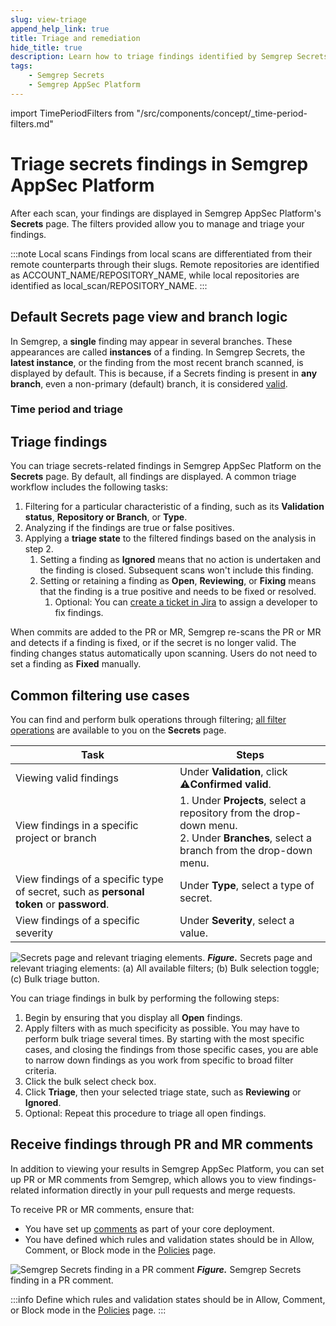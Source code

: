 ```yaml
---
slug: view-triage
append_help_link: true
title: Triage and remediation
hide_title: true
description: Learn how to triage findings identified by Semgrep Secrets.
tags:
    - Semgrep Secrets
    - Semgrep AppSec Platform
---
```


import TimePeriodFilters from "/src/components/concept/_time-period-filters.md"

# Triage secrets findings in Semgrep AppSec Platform

After each scan, your findings are displayed in Semgrep AppSec Platform's
**Secrets** page. The filters provided allow you to manage and triage your findings.

:::note Local scans
Findings from local scans are differentiated from their remote counterparts through their slugs. Remote repositories are identified as <span className="placeholder">  ACCOUNT_NAME/REPOSITORY_NAME</span>, while local repositories are identified as <span className="placeholder">local_scan/REPOSITORY_NAME</span>.
:::

## Default Secrets page view and branch logic

In Semgrep, a **single** finding may appear in several branches. These appearances are called **instances** of a finding. In Semgrep Secrets, the **latest instance**, or the finding from the most recent branch scanned, is displayed by default. This is because, if a Secrets finding is present in **any branch**, even a non-primary (default) branch, it is considered [valid](/semgrep-secrets/conceptual-overview#validate-secrets).

### Time period and triage

<TimePeriodFilters />

## Triage findings

You can triage secrets-related findings in Semgrep AppSec Platform on the **Secrets** page. By default, all findings are displayed. A common triage workflow includes the following tasks:

1. Filtering for a particular characteristic of a finding, such as its **Validation status**, **Repository or Branch**, or **Type**.
2. Analyzing if the findings are true or false positives.
3. Applying a **triage state** to the filtered findings based on the analysis in step 2.
    1. Setting a finding as **Ignored** means that no action is undertaken and the finding is closed. Subsequent scans won't include this finding.
    2. Setting or retaining a finding as **Open**, **Reviewing**, or **Fixing** means that the finding is a true positive and needs to be fixed or resolved.
        1. Optional: You can [create a ticket in Jira](/semgrep-appsec-platform/jira) to assign a developer to fix findings.

When commits are added to the PR or MR, Semgrep re-scans the PR or MR and detects if a finding is fixed, or if the secret is no longer valid. The finding changes status automatically upon scanning. Users do not need to set a finding as **Fixed** manually.

## Common filtering use cases

You can find and perform bulk operations through filtering; [all filter operations](/semgrep-secrets/getting-started#filter-findings) are available to you on the **Secrets** page.

| Task | Steps |
| ---- | ----- |
| Viewing valid findings | Under **Validation**, click **⚠️Confirmed valid**. |
| View findings in a specific project or branch |1. Under **Projects**, select a repository from the drop-down menu. <br /> 2. Under **Branches**, select a branch from the drop-down menu. |
| View findings of a specific type of secret, such as **personal token** or **password**. | Under **Type**, select a type of secret.
| View findings of a specific severity | Under **Severity**, select a value. |

![Secrets page and relevant triaging elements.](/img/secrets-triage.png)
**_Figure._** Secrets page and relevant triaging elements: (a) All available filters; (b) Bulk selection toggle; (c) Bulk triage button.

You can triage findings in bulk by performing the following steps:

1. Begin by ensuring that you display all **Open** findings.
2. Apply filters with as much specificity as possible. You may have to perform bulk triage several times. By starting with the most specific cases, and closing the findings from those specific cases, you are able to narrow down findings as you work from specific to broad filter criteria.
3. Click the bulk select check box.
4. Click **Triage**, then your selected triage state, such as **Reviewing** or **Ignored**.
5. Optional: Repeat this procedure to triage all open findings.


## Receive findings through PR and MR comments

In addition to viewing your results in Semgrep AppSec Platform, you can set up PR or MR comments from Semgrep, which allows you to view findings-related information directly in your pull requests and merge requests.

To receive PR or MR comments, ensure that:

* You have set up [comments](/category/pr-or-mr-comments) as part of your core deployment.
* You have defined which rules and validation states should be in Allow, Comment, or Block mode in the [Policies](/semgrep-secrets/policies) page.

![Semgrep Secrets finding in a PR comment](/img/secrets-pr-comment.png)
**_Figure._** Semgrep Secrets finding in a PR comment.

:::info
Define which rules and validation states should be in Allow, Comment, or Block mode in the [Policies](/semgrep-secrets/policies) page.
:::
